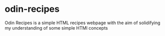 # odin-recipes
Odin Recipes is a simple HTML recipes webpage with the aim of solidifying my understanding of some simple HTMl concepts
